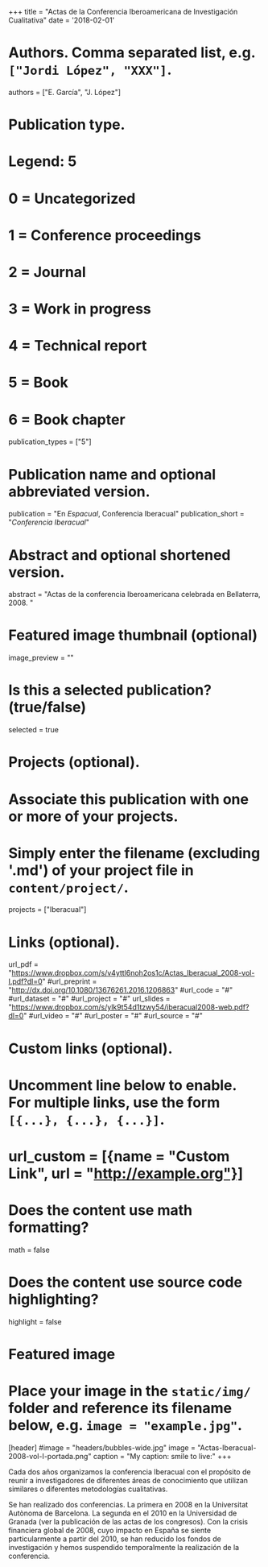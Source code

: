 +++
title = "Actas de la Conferencia Iberoamericana de Investigación Cualitativa"
date = '2018-02-01'
# Authors. Comma separated list, e.g. `["Jordi López", "XXX"]`.
authors = ["E. García", "J. López"]

# Publication type.
# Legend: 5
# 0 = Uncategorized
# 1 = Conference proceedings
# 2 = Journal
# 3 = Work in progress
# 4 = Technical report
# 5 = Book
# 6 = Book chapter
publication_types = ["5"]

# Publication name and optional abbreviated version.
publication = "En *Espacual*, Conferencia Iberacual"
publication_short = "*Conferencia Iberacual*"

# Abstract and optional shortened version.
abstract = "Actas de la conferencia Iberoamericana celebrada en Bellaterra, 2008. "

# Featured image thumbnail (optional)
image_preview = ""

# Is this a selected publication? (true/false)
selected = true

# Projects (optional).
#   Associate this publication with one or more of your projects.
#   Simply enter the filename (excluding '.md') of your project file in `content/project/`.
projects = ["Iberacual"]

# Links (optional).
url_pdf = "https://www.dropbox.com/s/v4yttl6noh2os1c/Actas_Iberacual_2008-vol-I.pdf?dl=0"
#url_preprint = "http://dx.doi.org/10.1080/13676261.2016.1206863"
#url_code = "#"
#url_dataset = "#"
#url_project = "#"
url_slides = "https://www.dropbox.com/s/ylk9t54d1tzwy54/iberacual2008-web.pdf?dl=0"
#url_video = "#"
#url_poster = "#"
#url_source = "#"

# Custom links (optional).
#   Uncomment line below to enable. For multiple links, use the form `[{...}, {...}, {...}]`.
# url_custom = [{name = "Custom Link", url = "http://example.org"}]

# Does the content use math formatting?
math = false

# Does the content use source code highlighting?
highlight = false

# Featured image
# Place your image in the `static/img/` folder and reference its filename below, e.g. `image = "example.jpg"`.
[header]
#image = "headers/bubbles-wide.jpg"
image = "Actas-Iberacual-2008-vol-I-portada.png"
caption = "My caption: smile to live:"
+++

Cada dos años organizamos la conferencia Iberacual con el propósito de reunir a investigadores de diferentes áreas de conocimiento que utilizan similares o diferentes metodologías cualitativas.

Se han realizado dos conferencias. La primera en 2008 en la Universitat Autònoma de Barcelona. La segunda en el 2010 en la Universidad de Granada (ver la publicación de las actas de los congresos). Con la crisis financiera global de 2008, cuyo impacto en España se siente particularmente a partir del 2010, se han reducido los fondos de investigación y hemos suspendido temporalmente la realización de la conferencia.
